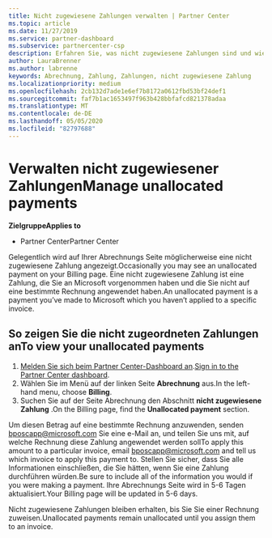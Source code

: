 ```yaml
---
title: Nicht zugewiesene Zahlungen verwalten | Partner Center
ms.topic: article
ms.date: 11/27/2019
ms.service: partner-dashboard
ms.subservice: partnercenter-csp
description: Erfahren Sie, was nicht zugewiesene Zahlungen sind und wie Sie Sie auf Ihre Rechnungen anwenden können.
author: LauraBrenner
ms.author: labrenne
keywords: Abrechnung, Zahlung, Zahlungen, nicht zugewiesene Zahlung
ms.localizationpriority: medium
ms.openlocfilehash: 2cb132d7ade1e6ef7b8172a0612fbd53bf24def1
ms.sourcegitcommit: faf7b1ac1653497f963b428bbfafcd821378adaa
ms.translationtype: MT
ms.contentlocale: de-DE
ms.lasthandoff: 05/05/2020
ms.locfileid: "82797688"
---
```

# <a name="manage-unallocated-payments"></a><span data-ttu-id="19891-104">Verwalten nicht zugewiesener Zahlungen</span><span class="sxs-lookup"><span data-stu-id="19891-104">Manage unallocated payments</span></span>

<span data-ttu-id="19891-105">**Zielgruppe**</span><span class="sxs-lookup"><span data-stu-id="19891-105">**Applies to**</span></span>

- <span data-ttu-id="19891-106">Partner Center</span><span class="sxs-lookup"><span data-stu-id="19891-106">Partner Center</span></span>

<span data-ttu-id="19891-107">Gelegentlich wird auf Ihrer Abrechnungs Seite möglicherweise eine nicht zugewiesene Zahlung angezeigt.</span><span class="sxs-lookup"><span data-stu-id="19891-107">Occasionally you may see an unallocated payment on your Billing page.</span></span> <span data-ttu-id="19891-108">Eine nicht zugewiesene Zahlung ist eine Zahlung, die Sie an Microsoft vorgenommen haben und die Sie nicht auf eine bestimmte Rechnung angewendet haben.</span><span class="sxs-lookup"><span data-stu-id="19891-108">An unallocated payment is a payment you’ve made to Microsoft which you haven’t applied to a specific invoice.</span></span>

## <a name="to-view-your-unallocated-payments"></a><span data-ttu-id="19891-109">So zeigen Sie die nicht zugeordneten Zahlungen an</span><span class="sxs-lookup"><span data-stu-id="19891-109">To view your unallocated payments</span></span>

1.  <span data-ttu-id="19891-110">[Melden Sie sich beim Partner Center-Dashboard an](https://partner.microsoft.com/en-us/dashboard/home).</span><span class="sxs-lookup"><span data-stu-id="19891-110">[Sign in to the Partner Center dashboard](https://partner.microsoft.com/en-us/dashboard/home).</span></span>
2.  <span data-ttu-id="19891-111">Wählen Sie im Menü auf der linken Seite **Abrechnung** aus.</span><span class="sxs-lookup"><span data-stu-id="19891-111">In the left-hand menu, choose **Billing**.</span></span>
3.  <span data-ttu-id="19891-112">Suchen Sie auf der Seite Abrechnung den Abschnitt **nicht zugewiesene Zahlung** .</span><span class="sxs-lookup"><span data-stu-id="19891-112">On the Billing page, find the **Unallocated payment** section.</span></span> 

<span data-ttu-id="19891-113">Um diesen Betrag auf eine bestimmte Rechnung anzuwenden, senden bposcapp@microsoft.com Sie eine e-Mail an, und teilen Sie uns mit, auf welche Rechnung diese Zahlung angewendet werden soll</span><span class="sxs-lookup"><span data-stu-id="19891-113">To apply this amount to a particular invoice, email bposcapp@microsoft.com and tell us which invoice to apply this payment to.</span></span> <span data-ttu-id="19891-114">Stellen Sie sicher, dass Sie alle Informationen einschließen, die Sie hätten, wenn Sie eine Zahlung durchführen würden.</span><span class="sxs-lookup"><span data-stu-id="19891-114">Be sure to include all of the information you would if you were making a payment.</span></span> <span data-ttu-id="19891-115">Ihre Abrechnungs Seite wird in 5-6 Tagen aktualisiert.</span><span class="sxs-lookup"><span data-stu-id="19891-115">Your Billing page will be updated in 5-6 days.</span></span> 

<span data-ttu-id="19891-116">Nicht zugewiesene Zahlungen bleiben erhalten, bis Sie Sie einer Rechnung zuweisen.</span><span class="sxs-lookup"><span data-stu-id="19891-116">Unallocated payments remain unallocated until you assign them to an invoice.</span></span> 
